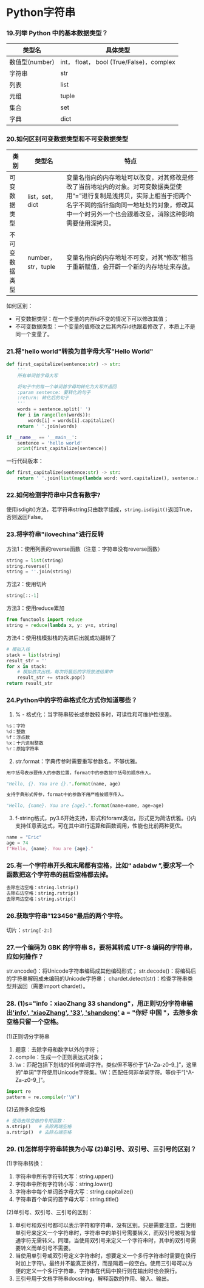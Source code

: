 # Python字符串

### 19.列举 Python 中的基本数据类型？
类型名		 | 具体类型	
------------ | ------------
数值型(number)  | int， float， bool (True/False)，complex
字符串  | str
列表	 | list
元组	 | tuple
集合	 | set
字典	 | dict

### 20.如何区别可变数据类型和不可变数据类型
  类别		 | 类型名		| 特点	
------------ | ------------ | ------------
可变数据类型	 |  list，set， dict	 | 变量名指向的内存地址可以改变，对其修改是修改了当前地址内的对象。对可变数据类型使用“=”进行复制是浅拷贝，实际上相当于把两个名字不同的指针指向同一地址处的对象，修改其中一个时另外一个也会跟着改变，消除这种影响需要使用深拷贝。
不可变数据类型 | 	number，str，tuple | 	变量名指向的内存地址不可变，对其“修改”相当于重新赋值，会开辟一个新的内存地址来存放。

如何区别：
* 可变数据类型：在一个变量的内存id不变的情况下可以修改其值；
* 不可变数据类型：一个变量的值修改之后其内存id也跟着修改了，本质上不是同一个变量了。

### 21.将"hello world"转换为首字母大写"Hello World"
```python
def first_capitalize(sentence:str) -> str:
	'''
	所有单词首字母大写

	将句子中的每一个单词首字母均转化为大写并返回
	:param sentence: 要转化的句子
	:return: 转化后的句子
	'''
	words = sentence.split(' ')
	for i in range(len(words)):
		words[i] = words[i].capitalize()
	return ' '.join(words)

if __name__ == '__main__':
	sentence = 'hello world'
	print(first_capitalize(sentence))
```

一行代码版本：
```python
def first_capitalize(sentence:str) -> str:
	return ' '.join(list(map(lambda word: word.capitalize(), sentence.split())))
```

### 22.如何检测字符串中只含有数字?
使用isdigit()方法，若字符串string只由数字组成，```string.isdigit()```返回True，否则返回False。

### 23.将字符串"ilovechina"进行反转
方法1：使用列表的reverse函数（注意：字符串没有reverse函数）
```python
string = list(string)
string.reverse()
string = ''.join(string)
```

方法2：使用切片
```python
string[::-1]
```

方法3：使用reduce累加
```python
from functools import reduce
string = reduce(lambda x, y: y+x, string)
```

方法4：使用栈模拟栈的先进后出就成功翻转了
```python
# 模拟入栈
stack = list(string)
result_str = ''
for x in stack:
	# 模拟依次出栈，每次将最后的字符放进结果中
	result_str += stack.pop()
return result_str
```

### 24.Python中的字符串格式化方式你知道哪些？
1. % - 格式化：当字符串较长或参数较多时，可读性和可维护性很差。
```python
%s：字符
%d：整数
%f：浮点数
%x：十六进制整数
%r：原始字符串
```
2. str.format：字典传参时需要重写参数名，不够优雅。
```python
用中括号表示要传入的参数位置，format中的参数按中括号的顺序传入。

"Hello, {}. You are {}.".format(name, age)

支持字典形式传参，format中的参数不用严格按顺序传入。

"Hello, {name}. You are {age}.".format(name=name, age=age)
```

3. f-string格式，py3.6开始支持，形式和foramt类似，形式更为简洁优雅。{}内支持任意表达式，可在其中进行运算和函数调用，性能也比前两种更优。
```python
name = "Eric"
age = 74
f"Hello, {name}. You are {age}."
```

### 25.有一个字符串开头和末尾都有空格，比如“ adabdw ”,要求写一个函数把这个字符串的前后空格都去掉。
```python
去除左边空格：string.lstrip()
去除右边空格：string.rstrip()
去除两边空格：string.strip()
```

### 26.获取字符串”123456“最后的两个字符。
切片：```string[-2:]```

### 27.一个编码为 GBK 的字符串 S，要将其转成 UTF-8 编码的字符串，应如何操作？
str.encode()：将Unicode字符串编码成其他编码形式；
str.decode()：将编码后的字符串解码成未编码的Unicode字符串；
chardet.detect(str)：检查字符串类型并返回（需要import chardet）。

### 28. (1)s="info：xiaoZhang 33 shandong"，用正则切分字符串输出['info', 'xiaoZhang', '33', 'shandong'](2) a = "你好 中国 "，去除多余空格只留一个空格。
(1)正则切分字符串
1. 题意：去除字母和数字以外的字符；
2. compile：生成一个正则表达式对象；
3. \w：匹配包括下划线的任何单词字符。类似但不等价于“[A-Za-z0-9_]”，这里的"单词"字符使用Unicode字符集。\W：匹配任何非单词字符。等价于“[^A-Za-z0-9_]”。
```python
import re
pattern = re.compile(r'\W')
```
(2)去除多余空格
```python
# 使用去除空格的专用函数：
a.strip()	# 去除两端空格
a.rstrip()	# 去除右端空格
```

### 29. (1)怎样将字符串转换为小写 (2)单引号、双引号、三引号的区别？
(1)字符串转换：
1. 字符串中所有字符转大写：string.upper()
2. 字符串中所有字符转小写：string.lower()
3. 字符串中每个单词首字母大写：string.capitalize()
4. 字符串首个单词的首字母大写：string.title()

(2)单引号、双引号、三引号的区别：
1. 单引号和双引号都可以表示字符和字符串，没有区别。只是需要注意，当使用单引号来定义一个字符串时，字符串中的单引号需要转义，而双引号被视为普通字符无需转义。同理，当使用双引号来定义一个字符串时，其中的双引号需要转义而单引号不需要。
2. 当使用单引号或双引号定义字符串时，想要定义一个多行字符串时需要在换行时加上字符\，最终并不能真正换行，而是隔着一段空白。使用三引号可以方便的定义一个多行字符串，字符串在代码中换行则在输出时也会换行。
3. 三引号用于文档字符串docstring，解释函数的作用、输入、输出。
